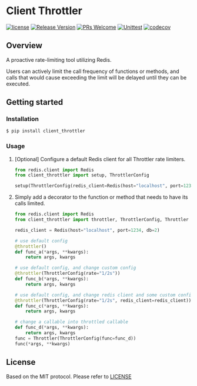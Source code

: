 # Client Throttler

[![license](https://img.shields.io/badge/license-MIT-brightgreen.svg?style=flat)](https://github.com/OVINC-CN/ClientThrottler/blob/main/LICENSE)
[![Release Version](https://img.shields.io/badge/release-1.0.2-brightgreen.svg)](https://github.com/OVINC-CN/ClientThrottler/releases)
[![PRs Welcome](https://img.shields.io/badge/PRs-welcome-brightgreen.svg)](https://github.com/OVINC-CN/ClientThrottler/pulls)
[![Unittest](https://github.com/OVINC-CN/ClientThrottler/actions/workflows/test.yml/badge.svg)](https://github.com/OVINC-CN/ClientThrottler/actions/workflows/test.yml)
[![codecov](https://codecov.io/github/OVINC-CN/ClientThrottler/graph/badge.svg?token=X3M2H1E59O)](https://codecov.io/github/OVINC-CN/ClientThrottler)

## Overview

A proactive rate-limiting tool utilizing Redis.

Users can actively limit the call frequency of functions or methods, and calls that would cause exceeding the limit will
be delayed until they can be executed.

## Getting started

### Installation

```bash
$ pip install client_throttler
```

### Usage

1. [Optional] Configure a default Redis client for all Throttler rate limiters.

    ```python
    from redis.client import Redis
    from client_throttler import setup, ThrottlerConfig
    
    setup(ThrottlerConfig(redis_client=Redis(host="localhost", port=1234, db=1)))
    ```

2. Simply add a decorator to the function or method that needs to have its calls limited.

    ```python
    from redis.client import Redis
    from client_throttler import throttler, ThrottlerConfig, Throttler
    
    redis_client = Redis(host="localhost", port=1234, db=2)
    
    # use default config
    @throttler()
    def func_a(*args, **kwargs):
        return args, kwargs
   
    # use default config, and change custom config
    @throttler(ThrottlerConfig(rate="1/2s"))
    def func_b(*args, **kwargs):
        return args, kwargs
    
    # use default config, and change redis client and some custom config
    @throttler(ThrottlerConfig(rate="1/2s", redis_client=redis_client))
    def func_c(*args, **kwargs):
        return args, kwargs
   
    # change a callable into throttled callable
    def func_d(*args, **kwargs):
        return args, kwargs
    func = Throttler(ThrottlerConfig(func=func_d))
    func(*args, **kwargs)
    ```

## License

Based on the MIT protocol. Please refer to [LICENSE](https://github.com/OVINC-CN/ClientThrottler/blob/main/LICENSE)
